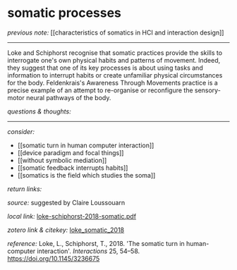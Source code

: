 # somatic processes

_previous note:_  [[characteristics of somatics in HCI and interaction design]]

---

Loke and Schiphorst recognise that somatic practices provide the skills to interrogate one's own physical habits and patterns of movement. Indeed, they suggest that one of its key processes is about using tasks and information to interrupt habits or create unfamiliar physical circumstances for the body. Feldenkrais's Awareness Through Movements practice is a precise example of an attempt to re-organise or reconfigure the sensory-motor neural pathways of the body.


_questions & thoughts:_



--- 

_consider:_ 

- [[somatic turn in human computer interaction]]
- [[device paradigm and focal things]]
- [[without symbolic mediation]]
- [[somatic feedback interrupts habits]]
- [[somatics is the field which studies the soma]]


_return links:_

_source:_  suggested by Claire Loussouarn    

_local link:_ [loke-schiphorst-2018-somatic.pdf](hook://file/kzsBr4TuD?p=RHJvcGJveC9iaWJsaW9ncmFwaHkgcGRmcw==&n=loke-schiphorst-2018-somatic.pdf)

_zotero link & citekey:_ [loke_somatic_2018](zotero://select/items/1_6IERMMFC)

_reference:_ Loke, L., Schiphorst, T., 2018. 'The somatic turn in human-computer interaction'. _Interactions_ 25, 54–58. <https://doi.org/10.1145/3236675>
